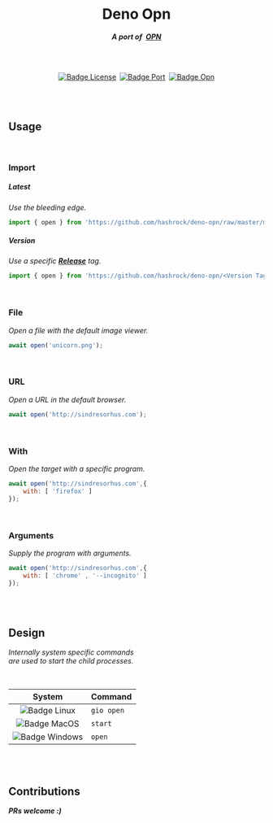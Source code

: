 <div align = center>

# Deno Opn
***A port of [OPN]***

<br>
<br>
    
[![Badge License]][License] [![Badge Port]][Hashrock] [![Badge Opn]][Opn]

<br>
<br>
    
</div>

## Usage

<br>

### Import

##### Latest

*Use the bleeding edge.*

```js
import { open } from 'https://github.com/hashrock/deno-opn/raw/master/mod.ts'
```

##### Version

*Use a specific **[Release]** tag.*

```js
import { open } from 'https://github.com/hashrock/deno-opn/<Version Tag>/mod.ts'
```


<br>

### File

*Open a file with the default image viewer.*

```js
await open('unicorn.png');
```

<br>

### URL

*Open a URL in the default browser.*

```js
await open('http://sindresorhus.com');
```

<br>

### With

*Open the target with a specific program.*

```js
await open('http://sindresorhus.com',{ 
    with: [ 'firefox' ] 
});
```

<br>

### Arguments

*Supply the program with arguments.*

```js
await open('http://sindresorhus.com',{
    with: [ 'chrome' , '--incognito' ]
});
```

<br>
<br>

## Design

*Internally system specific commands* <br>
*are used to start the child processes.*

<br>

| System | Command
|:------:|:-------
| ![Badge Linux]  | `gio open`
| ![Badge MacOS]  | `start`
| ![Badge Windows] | `open`

<br>
<br>

## Contributions

***PRs welcome :)***

<br>

<!----------------------------------------------------------------------------->

[Badge License]: https://img.shields.io/badge/License-MIT-yellow.svg?style=for-the-badge
[Badge Port]: https://img.shields.io/badge/Port-Hashrock-red.svg?style=for-the-badge
[Badge Opn]: https://img.shields.io/badge/Opn-Sindre_Sorhus-green.svg?style=for-the-badge

[Badge Windows]: https://img.shields.io/badge/-0078D6.svg?style=for-the-badge&logo=windows&logoColor=white&logoWidth=200 'Windows'
[Badge Linux]: https://img.shields.io/badge/-87CF3E.svg?style=for-the-badge&logo=linux&logoColor=white&logoWidth=200 'Linux'
[Badge MacOS]: https://img.shields.io/badge/-darkgray.svg?style=for-the-badge&logo=apple&logoColor=white&logoWidth=200 'MacOS'

[Sindre Sorhus]: https://sindresorhus.com 'Sorhus Website'

[Hashrock]: https://github.com/hashrock 'Hashrocks GitHub Profile'
[opn]: https://github.com/sindresorhus/opn 'The OPN Project Page'

[Release]: https://github.com/hashrock/deno-opn/releases
[License]: LICENSE 'The license of this repository'
